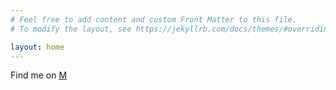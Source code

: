 ```yaml
---
# Feel free to add content and custom Front Matter to this file.
# To modify the layout, see https://jekyllrb.com/docs/themes/#overriding-theme-defaults

layout: home
---
```

Find me on <a rel="me" href="https://mastodon.social/@riotnrrd">M